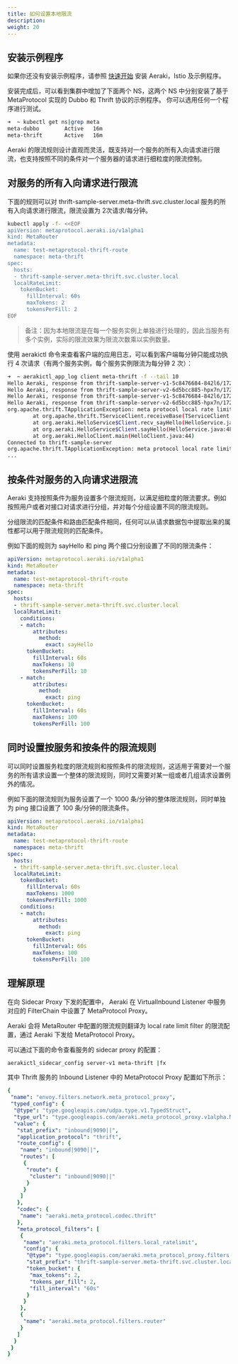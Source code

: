 ```yaml
---
title: 如何设置本地限流
description: 
weight: 20
---
```


## 安装示例程序

如果你还没有安装示例程序，请参照 [快速开始](/zh/docs/v1.x/quickstart/) 安装 Aeraki，Istio 及示例程序。

安装完成后，可以看到集群中增加了下面两个 NS，这两个 NS 中分别安装了基于 MetaProtocol 实现的 Dubbo 和 Thrift 协议的示例程序。
你可以选用任何一个程序进行测试。

```bash
➜  ~ kubectl get ns|grep meta
meta-dubbo        Active   16m
meta-thrift       Active   16m
```

Aeraki 的限流规则设计直观而灵活，既支持对一个服务的所有入向请求进行限流，也支持按照不同的条件对一个服务器的请求进行细粒度的限流控制。

## 对服务的所有入向请求进行限流

下面的规则可以对 thrift-sample-server.meta-thrift.svc.cluster.local 服务的所有入向请求进行限流，限流设置为 2次请求/每分钟。

```bash
kubectl apply -f- <<EOF
apiVersion: metaprotocol.aeraki.io/v1alpha1
kind: MetaRouter
metadata:
  name: test-metaprotocol-thrift-route
  namespace: meta-thrift
spec:
  hosts:
  - thrift-sample-server.meta-thrift.svc.cluster.local
  localRateLimit:
    tokenBucket:
      fillInterval: 60s
      maxTokens: 2
      tokensPerFill: 2
EOF
```

> 备注：因为本地限流是在每一个服务实例上单独进行处理的，因此当服务有多个实例，实际的限流效果为限流次数乘以实例数量。


使用 aerakictl 命令来查看客户端的应用日志，可以看到客户端每分钟只能成功执行 4 次请求（有两个服务实例，每个服务实例限流为每分钟 2 次）：

```bash
➜  ~ aerakictl_app_log client meta-thrift -f --tail 10
Hello Aeraki, response from thrift-sample-server-v1-5c8476684-842l6/172.17.0.40
Hello Aeraki, response from thrift-sample-server-v2-6d5bcc885-hpx7n/172.17.0.41
Hello Aeraki, response from thrift-sample-server-v1-5c8476684-842l6/172.17.0.40
Hello Aeraki, response from thrift-sample-server-v2-6d5bcc885-hpx7n/172.17.0.41
org.apache.thrift.TApplicationException: meta protocol local rate limit: request '5' has been rate limited
        at org.apache.thrift.TServiceClient.receiveBase(TServiceClient.java:79)
        at org.aeraki.HelloService$Client.recv_sayHello(HelloService.java:61)
        at org.aeraki.HelloService$Client.sayHello(HelloService.java:48)
        at org.aeraki.HelloClient.main(HelloClient.java:44)
Connected to thrift-sample-server
org.apache.thrift.TApplicationException: meta protocol local rate limit: request '1' has been rate limited
...
```

## 按条件对服务的入向请求进限流

Aeraki 支持按照条件为服务设置多个限流规则，以满足细粒度的限流要求。例如按照用户或者对接口对请求进行分组，并对每个分组设置不同的限流规则。 

分组限流的匹配条件和路由匹配条件相同，任何可以从请求数据包中提取出来的属性都可以用于限流规则的匹配条件。

例如下面的规则为 sayHello 和 ping 两个接口分别设置了不同的限流条件：

```yaml
apiVersion: metaprotocol.aeraki.io/v1alpha1
kind: MetaRouter
metadata:
  name: test-metaprotocol-thrift-route
  namespace: meta-thrift
spec:
  hosts:
  - thrift-sample-server.meta-thrift.svc.cluster.local
  localRateLimit:
    conditions:
    - match:
        attributes:
          method:
            exact: sayHello
      tokenBucket:
        fillInterval: 60s
        maxTokens: 10
        tokensPerFill: 10
    - match:
        attributes:
          method:
            exact: ping
      tokenBucket:
        fillInterval: 60s
        maxTokens: 100
        tokensPerFill: 100
```

## 同时设置按服务和按条件的限流规则

可以同时设置服务粒度的限流规则和按照条件的限流规则，这适用于需要对一个服务的所有请求设置一个整体的限流规则，同时又需要对某一组或者几组请求设置例外的情况。

例如下面的限流规则为服务设置了一个 1000 条/分钟的整体限流规则，同时单独为 ping 接口设置了 100 条/分钟的限流条件。

```yaml
apiVersion: metaprotocol.aeraki.io/v1alpha1
kind: MetaRouter
metadata:
  name: test-metaprotocol-thrift-route
  namespace: meta-thrift
spec:
  hosts:
  - thrift-sample-server.meta-thrift.svc.cluster.local
  localRateLimit:
    tokenBucket:
      fillInterval: 60s
      maxTokens: 1000
      tokensPerFill: 1000
    conditions:
    - match:
        attributes:
          method:
            exact: ping
      tokenBucket:
        fillInterval: 60s
        maxTokens: 100
        tokensPerFill: 100
```

## 理解原理

在向 Sidecar Proxy 下发的配置中， Aeraki 在 VirtualInbound Listener 中服务对应的 FilterChain 中设置了 MetaProtocol Proxy。

Aeraki 会将 MetaRouter 中配置的限流规则翻译为 local rate limit filter 的限流配置，通过 Aeraki 下发给 MetaProtocol Proxy。

可以通过下面的命令查看服务的 sidecar proxy 的配置：

``` bash
aerakictl_sidecar_config server-v1 meta-thrift |fx
```

其中 Thrift 服务的 Inbound Listener 中的 MetaProtocol Proxy 配置如下所示：

```yaml
{
 "name": "envoy.filters.network.meta_protocol_proxy",
 "typed_config": {
  "@type": "type.googleapis.com/udpa.type.v1.TypedStruct",
  "type_url": "type.googleapis.com/aeraki.meta_protocol_proxy.v1alpha.MetaProtocolProxy",
  "value": {
   "stat_prefix": "inbound|9090||",
   "application_protocol": "thrift",
   "route_config": {
    "name": "inbound|9090||",
    "routes": [
     {
      "route": {
       "cluster": "inbound|9090||"
      }
     }
    ]
   },
   "codec": {
    "name": "aeraki.meta_protocol.codec.thrift"
   },
   "meta_protocol_filters": [
    {
     "name": "aeraki.meta_protocol.filters.local_ratelimit",
     "config": {
      "@type": "type.googleapis.com/aeraki.meta_protocol_proxy.filters.local_ratelimit.v1alpha.LocalRateLimit",
      "stat_prefix": "thrift-sample-server.meta-thrift.svc.cluster.local",
      "token_bucket": {
       "max_tokens": 2,
       "tokens_per_fill": 2,
       "fill_interval": "60s"
      }
     }
    },
    {
     "name": "aeraki.meta_protocol.filters.router"
    }
   ]
  }
 }
}
```







